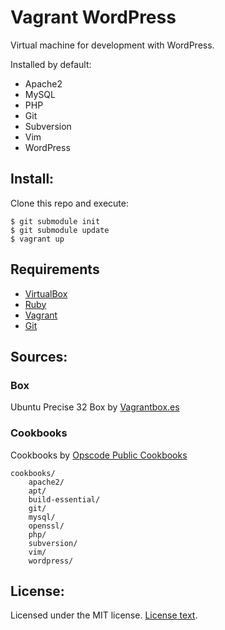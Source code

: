 # Vagrant WordPress #

Virtual machine for development with WordPress.

Installed by default:

* Apache2
* MySQL
* PHP
* Git
* Subversion
* Vim
* WordPress

## Install: ##

Clone this repo and execute:

    $ git submodule init
    $ git submodule update
    $ vagrant up

## Requirements ##

* [VirtualBox](https://www.virtualbox.org/)
* [Ruby](http://www.ruby-lang.org)
* [Vagrant](http://vagrantup.com/)
* [Git](http://git-scm.com/)

## Sources: ##

### Box ###

Ubuntu Precise 32 Box by [Vagrantbox.es](http://www.vagrantbox.es/)

### Cookbooks ###

Cookbooks by [Opscode Public Cookbooks](https://github.com/opscode-cookbooks/)

    cookbooks/
        apache2/
        apt/
        build-essential/
        git/
        mysql/
        openssl/
        php/
        subversion/
        vim/
        wordpress/

## License: ##

Licensed under the MIT license. [License text](http://opensource.org/licenses/mit-license.php).
